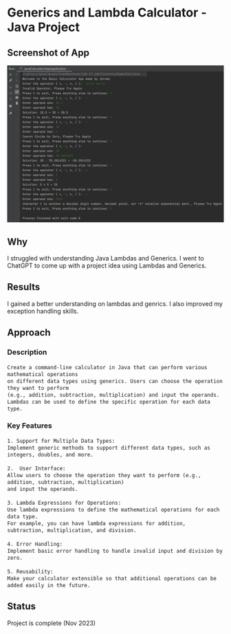 # Generics and Lambda Calculator - Java Project

## Screenshot of App
<img width="990" alt="calculator-app-img" src="https://github.com/jknight4/calculator-java-project/blob/main/calculator-app-img.png">


## Why
  I struggled with understanding Java Lambdas and Generics. 
  I went to ChatGPT to come up with a project idea using Lambdas and Generics.

## Results
  I gained a better understanding on lambdas and genrics. I also improved my exception handling skills. 

## Approach

  ### Description
  
    Create a command-line calculator in Java that can perform various mathematical operations 
    on different data types using generics. Users can choose the operation they want to perform 
    (e.g., addition, subtraction, multiplication) and input the operands. 
    Lambdas can be used to define the specific operation for each data type.

  ### Key Features
  
    1. Support for Multiple Data Types: 
    Implement generic methods to support different data types, such as integers, doubles, and more.
    
    2.  User Interface: 
    Allow users to choose the operation they want to perform (e.g., addition, subtraction, multiplication)
    and input the operands.
    
    3. Lambda Expressions for Operations: 
    Use lambda expressions to define the mathematical operations for each data type. 
    For example, you can have lambda expressions for addition, subtraction, multiplication, and division.
    
    4. Error Handling: 
    Implement basic error handling to handle invalid input and division by zero.
    
    5. Reusability: 
    Make your calculator extensible so that additional operations can be added easily in the future.

## Status
  Project is complete (Nov 2023)
